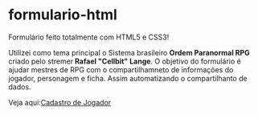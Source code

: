 # formulario-html

<p>Formulário feito totalmente com HTML5 e CSS3!</p>

 <P>Utilizei como tema principal o Sistema brasileiro <strong>Ordem Paranormal RPG</strong> criado pelo stremer<strong> Rafael "Cellbit" Lange</strong>. O objetivo do formulário é ajudar mestres de RPG com o compartilhamneto de informações do jogador, personagem e ficha. Assim automatizando o compartilhanto de dados.</P>

<p>Veja aqui:<a href="https://guidorodrigues.github.io/formulario-html/formulario" target="_blank">Cadastro de Jogador</a></p>